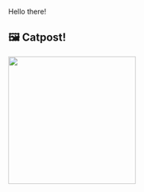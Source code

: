 Hello there!



## 🖼️ Catpost!

<sub>
    <img src="https://cdn2.thecatapi.com/images/MjA4MzQ4NQ.jpg" height="256">
</sub>

